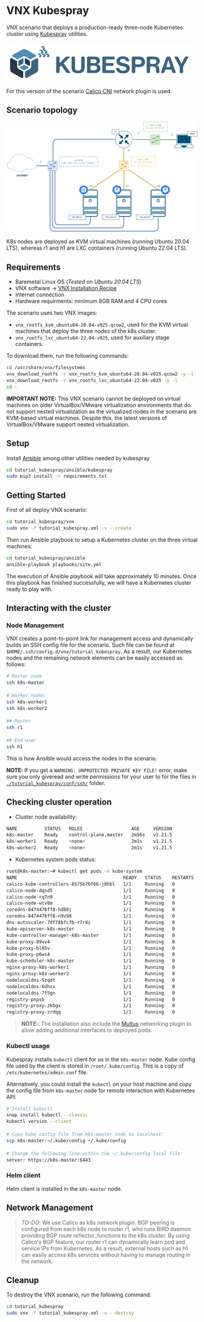 # VNX Kubespray

VNX scenario that deploys a production-ready three-node Kubernetes cluster using [Kubespray](https://kubespray.io/#/) utilities.

![kubespray](tutorial_kubespray/docs/kubespray-logo.png)

For this version of the scenario [Calico CNI](https://github.com/projectcalico/calico) network plugin is used.

## Scenario topology

![VNX tutorial_kubespray scenario](tutorial_kubespray/docs/scenario.png)

K8s nodes are deployed as KVM virtual machines (running Ubuntu 20.04 LTS), whereas r1 and h1 are LXC containers (running Ubuntu 22.04 LTS). 

## Requirements

- Baremetal Linux OS (_Tested on Ubuntu 20.04 LTS_)
- VNX software -> [VNX Installation Recipe](https://web.dit.upm.es/vnxwiki/index.php/Vnx-install)
- Internet connection
- Hardware requirments: minimum 8GB RAM and 4 CPU cores

The scenario uses two VNX images:
- `vnx_rootfs_kvm_ubuntu64-20.04-v025.qcow2`, used for the KVM virtual machines that deploy the three nodes of the k8s cluster.
- `vnx_rootfs_lxc_ubuntu64-22.04-v025`, used for auxiliary stage containers.

To download them, run the following commands:
```bash
cd /usr/share/vnx/filesystems
vnx_download_rootfs -r vnx_rootfs_kvm_ubuntu64-20.04-v025.qcow2 -y -l
vnx_download_rootfs -r vnx_rootfs_lxc_ubuntu64-22.04-v025 -y -l
cd -
```
**IMPORTANT NOTE:** This VNX scenario cannot be deployed on virtual machines on older VirtualBox/VMware virtualization environments that do not support nested virtualization as the virtualized nodes in the scenario are KVM-based virtual machines. Despite this, the latest versions of VirtualBox/VMware support nested virtualization.

## Setup

Install [Ansible](https://www.ansible.com/) among other utilities needed by kubespray

```bash
cd tutorial_kubespray/ansible/kubespray
sudo pip3 install -r requirements.txt
```

## Getting Started

First of all deploy VNX scenario:

```bash
cd tutorial_kubespray/vnx
sudo vnx -f tutorial_kubespray.xml -v --create
```

Then run Ansible playbook to setup a Kubernetes cluster on the three virtual machines:

```bash
cd tutorial_kubespray/ansible
ansible-playbook playbooks/site.yml
```

The execution of Ansible playbook will take approximately 10 minutes. Once this playbook has finished successfully, we will have a Kubernetes cluster ready to play with.

## Interacting with the cluster

### Node Management

VNX creates a point-to-point link for management access and dynamically builds an SSH config file for the scenario. Such file can be found at `$HOME/.ssh/config.d/vnx/tutorial_kubespray`. As a result, our Kubernetes nodes and the remaining network elements can be easily accessed as follows:

```bash
# Master node
ssh k8s-master

# Worker nodes
ssh k8s-worker1
ssh k8s-worker2

## Router
ssh r1

## End-user
ssh h1
```

This is how Ansible would access the nodes in the scenario.

**NOTE:** If you get a `WARNING: UNPROTECTED PRIVATE KEY FILE!` error, make sure you only giveread and write permissions for your user to for the files in [`./tutorial_kubespray/conf/ssh/`](./tutorial_kubespray/conf/ssh/) folder.

## Checking cluster operation
- Cluster node availability:
```bash
NAME          STATUS   ROLES                  AGE     VERSION
k8s-master    Ready    control-plane,master   2m56s   v1.21.5
k8s-worker1   Ready    <none>                 2m1s    v1.21.5
k8s-worker2   Ready    <none>                 2m1s    v1.21.5
```

- Kubernetes system pods status:
```bash
root@k8s-master:~# kubectl get pods -n kube-system
NAME                                       READY   STATUS    RESTARTS   AGE
calico-kube-controllers-8575b76f66-j8hbl   1/1     Running   0          107s
calico-node-dqsd5                          1/1     Running   0          119s
calico-node-rq7n9                          1/1     Running   0          119s
calico-node-wtv8m                          1/1     Running   0          119s
coredns-8474476ff8-hd88j                   1/1     Running   0          90s
coredns-8474476ff8-n9v98                   1/1     Running   0          85s
dns-autoscaler-7df78bfcfb-r7r4z            1/1     Running   0          87s
kube-apiserver-k8s-master                  1/1     Running   0          2m57s
kube-controller-manager-k8s-master         1/1     Running   0          2m57s
kube-proxy-89vv4                           1/1     Running   0          2m10s
kube-proxy-bl95v                           1/1     Running   0          2m10s
kube-proxy-p6ws4                           1/1     Running   0          2m10s
kube-scheduler-k8s-master                  1/1     Running   0          2m57s
nginx-proxy-k8s-worker1                    1/1     Running   0          2m11s
nginx-proxy-k8s-worker2                    1/1     Running   0          2m11s
nodelocaldns-5zqdt                         1/1     Running   0          87s
nodelocaldns-6dhzx                         1/1     Running   0          87s
nodelocaldns-7f5gn                         1/1     Running   0          87s
registry-pnpsb                             1/1     Running   0          77s
registry-proxy-zkbgx                       1/1     Running   0          76s
registry-proxy-zrdqq                       1/1     Running   0          76s
```

> **NOTE:**: The installation also include the [Multus](https://github.com/k8snetworkplumbingwg/multus-cni) networking plugin to allow adding additional interfaces to deployed pods.
  
### Kubectl usage

Kubespray installs `kubectl` client for us in the `k8s-master` node. Kube config file used by the client is stored in `/root/.kube/config`. This is a copy of `/etc/kubernetes/admin.conf` file.

Alternatively, you could install the `kubectl` on your host machine and copy the config file from `k8s-master` node for remote interaction with Kubernetes API:
```bash
# Install kubectl
snap install kubectl --classic
kubectl version --client

# Copy kube config file from k8s-master node to localhost:
scp k8s-master:~/.kube/config ~/.kube/config

# Change the following line within the ~/.kube/config local file:
server: https://k8s-master:6443
```

### Helm client

Helm client is installed in the `k8s-master` node.

## Network Management

> *TO-DO*: We use Calico as k8s network plugin. BGP peering is configured from each k8s node to router r1, who runs BIRD daemon providing BGP route reflector_functions to the k8s cluster. By using Calico's BGP feature, our router r1 can dynamically learn pod and service IPs from Kubernetes. As a result, external hosts such as h1 can easily access k8s services without having to manage routing in the network.
> 

## Cleanup

To destroy the VNX scenario, run the following command:

```bash
cd tutorial_kubespray
sudo vnx -f tutorial_kubespray.xml -v --destroy
```